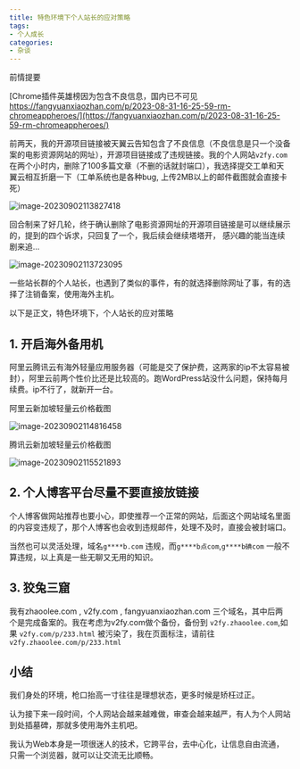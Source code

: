 ```yaml
---
title: 特色环境下个人站长的应对策略
tags:
- 个人成长
categories:
- 杂谈
---
```




前情提要

 [Chrome插件英雄榜因为包含不良信息，国内已不可见 https://fangyuanxiaozhan.com/p/2023-08-31-16-25-59-rm-chromeappheroes/](https://fangyuanxiaozhan.com/p/2023-08-31-16-25-59-rm-chromeappheroes/)

前两天，我的开源项目链接被天翼云告知包含了不良信息（不良信息是只一个没备案的电影资源网站的网址），开源项目链接成了违规链接。我的个人网站`v2fy.com`在两个小时内，删除了100多篇文章（不删的话就封端口），我选择提交工单和天翼云相互折磨一下（工单系统也是各种bug, 上传2MB以上的邮件截图就会直接卡死）

![image-20230902113827418](https://cdn.fangyuanxiaozhan.com/assets/1693625907984WBPEjXJN.png)



回合制来了好几轮，终于确认删除了电影资源网址的开源项目链接是可以继续展示的，提到的四个诉求，只回复了一个，我后续会继续塔塔开， 感兴趣的能当连续剧来追...

![image-20230902113723095](https://cdn.fangyuanxiaozhan.com/assets/1693625844095JppAcE2j.png)

一些站长群的个人站长，也遇到了类似的事件，有的就选择删除网址了事，有的选择了注销备案，使用海外主机。



以下是正文，特色环境下，个人站长的应对策略



## 1. 开启海外备用机

阿里云腾讯云有海外轻量应用服务器（可能是交了保护费，这两家的ip不太容易被封），阿里云前两个性价比还是比较高的。跑WordPress站没什么问题，保持每月续费。ip不行了，就新开一台。

阿里云新加坡轻量云价格截图



![image-20230902114816458](https://cdn.fangyuanxiaozhan.com/assets/1693626496983BzrSdrYB.png)

腾讯云新加坡轻量云价格截图

![image-20230902115521893](https://cdn.fangyuanxiaozhan.com/assets/1693626922396tnGbhT8y.png)



## 2. 个人博客平台尽量不要直接放链接

个人博客做网站推荐也要小心，即使推荐一个正常的网站，后面这个网站域名里面的内容变违规了，那个人博客也会收到违规邮件，处理不及时，直接会被封端口。

当然也可以灵活处理，域名`g****b.com` 违规，而`g****b点com`,`g****b碘com` 一般不算违规，以上真是一些无聊又无用的知识。



## 3. 狡兔三窟

我有zhaoolee.com , v2fy.com , fangyuanxiaozhan.com 三个域名，其中后两个是完成备案的。我在考虑为v2fy.com做个备份，备份到 `v2fy.zhaoolee.com`,如果 `v2fy.com/p/233.html` 被污染了，我在页面标注，请前往 `v2fy.zhaoolee.com/p/233.html`



## 小结

我们身处的环境，枪口抬高一寸往往是理想状态，更多时候是矫枉过正。

认为接下来一段时间，个人网站会越来越难做，审查会越来越严，有人为个人网站到处插墓碑，那就多使用海外主机吧。

我认为Web本身是一项很迷人的技术，它跨平台，去中心化，让信息自由流通，只需一个浏览器，就可以让交流无比顺畅。
